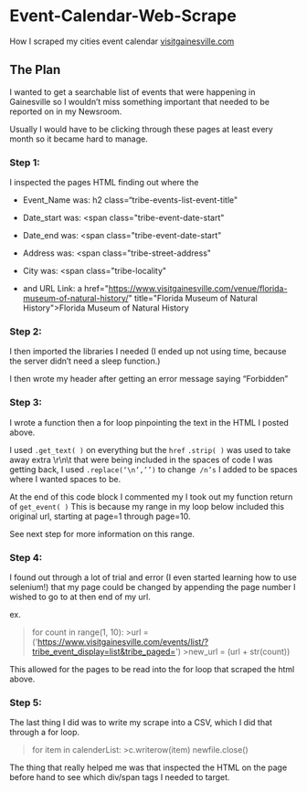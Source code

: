 # Event-Calendar-Web-Scrape
How I scraped my cities event calendar <a href="https://www.visitgainesville.com/events/" title="visitgainesville.com">visitgainesville.com</a>

## The Plan
I wanted to get a searchable list of events that were happening in Gainesville so I wouldn’t miss something important that needed to be reported on in my Newsroom.

Usually I would have to be clicking through these pages at least every month so it became hard to manage.

### Step 1: 
I inspected the pages HTML finding out where the

- Event_Name was:
h2 class=“tribe-events-list-event-title"

- Date_start was:
<span class="tribe-event-date-start"

- Date_end was:
<span class="tribe-event-date-start"

- Address was:
<span class="tribe-street-address"

- City was:
<span class="tribe-locality"

- and URL Link: a href="https://www.visitgainesville.com/venue/florida-museum-of-natural-history/" title="Florida Museum of Natural History">Florida Museum of Natural History</a>

### Step 2:
I then imported the libraries I needed (I ended up not using time, because the server didn’t need a sleep function.)

I then wrote my header after getting an error message saying “Forbidden”

### Step 3:
I wrote a function then a for loop pinpointing the text in the HTML I posted above.

I used `.get_text( )` on everything but the `href`
`.strip( )` was used to take away extra \r\n\t that were being included in the spaces of code I was getting back, I used `.replace(‘\n’,’’)` to change` /n’s` I added to be spaces where I wanted spaces to be.

At the end of this code block I commented my I took out my function  return of `get_event( )` This is because my range in my loop below included this original url, starting at page=1 through page=10.

See next step for more information on this range.

### Step 4:
I found out through a lot of trial and error (I even started learning how to use selenium!) that my page could be changed by appending the page number I wished to go to at then end of my url.

ex.

>for count in range(1, 10):
	>url = ('https://www.visitgainesville.com/events/list/?tribe_event_display=list&tribe_paged=')
	>new_url = (url + str(count))

This allowed for the pages to be read into the for loop that scraped the html above.


### Step 5:

The last thing I did was to write my scrape into a CSV, which I did that through a for loop.
  
>for item in calenderList:
	>c.writerow(item)
>newfile.close()

The thing that really helped me was that inspected the HTML on the page before hand to see which div/span tags I needed to target.

